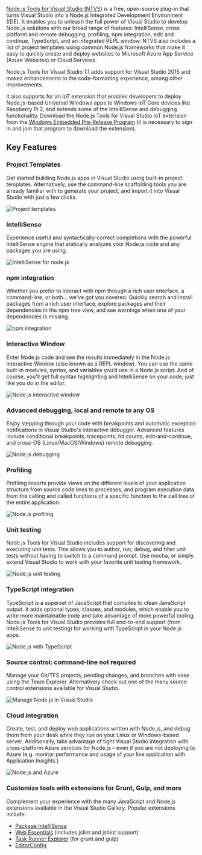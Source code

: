 <properties
    pageTitle="Node.js Tools"
    description="Node.js is a platform built on the JavaScript runtime of Google Chrome, which you can run on various platforms including Linux, Mac OS X, and Windows. With Node.js Tools for Visual Studio, developers can take advantage of an official Microsoft open-sourced extension that enables first-class Visual Studio tooling support for Node.js projects."
    slug="nodejs"
    order="700"    
    keywords="visual studio, vs2015, vs, visualstudio, cross-platform, server, linux, windows, languages, node, node.js"
/>


[Node.js Tools for Visual Studio (NTVS)](http://aka.ms/ntvslatest) is a free, open-source plug-in that turns Visual Studio into a Node.js Integrated Development Environment (IDE). It enables you to unleash the full power of Visual Studio to develop Node.js solutions with our broad range of features: IntelliSense, cross platform and remote debugging, profiling, npm integration, edit and continue, TypeScript, and an integrated REPL window. NTVS also includes a list of project templates using common Node.js frameworks that make it easy to quickly create and deploy websites to Microsoft Azure App Service (Azure Websites) or Cloud Services.

Node.js Tools for Visual Studio 1.1 adds support for Visual Studio 2015 and makes enhancements to the code-formatting experience, among other improvements.

It also supports for an IoT extension that enables developers to deploy Node.js-based Universal Windows apps to Windows IoT Core devices like Raspberry Pi 2, and extends some of the IntelliSense and debugging functionality. Download the Node.js Tools for Visual Studio IoT extension from the [Windows Embedded Pre-Release Program](https://connect.microsoft.com/windowsembeddedIoT/Downloads/) (it is necessary to sign in and join that program to download the extension).

## Key Features

### Project Templates

Get started building Node.js apps in Visual Studio using built-in project templates. Alternatively, use the command-line scaffolding tools you are already familiar with to generate your project, and import it into Visual Studio with just a few clicks.

![Project templates](_assets/node-1.png)

### IntelliSense

Experience useful and syntactically-correct completions with the powerful IntelliSense engine that statically analyzes your Node.js code and any packages you are using.

![IntelliSense for node.js](_assets/node-2.png)

### npm integration

Whether you prefer to interact with npm through a rich user interface, a command-line, or both… we've got you covered. Quickly search and install packages from a rich user interface, explore packages and their dependencies in the npm tree view, and see warnings when one of your dependencies is missing.

![npm integration](_assets/node-3.png)

### Interactive Window

Enter Node.js code and see the results immediately in the Node.js Interactive Window (also known as a REPL window). You can use the same built-in modules, syntax, and variables you’d use in a Node.js script. And of course, you'll get full syntax highlighting and IntelliSense on your code, just like you do in the editor. 

![Node.js interactive window](_assets/node-4.png)

### Advanced debugging, local and remote to any OS

Enjoy stepping through your code with breakpoints and automatic exception notifications in Visual Studio's interactive debugger. Advanced features include conditional breakpoints, tracepoints, hit counts, edit-and-continue, and cross-OS (Linux/MacOS/Windows) remote debugging.

![Node.js debugging](_assets/node-5.png)


### Profiling

Profiling reports provide views on the different levels of your application structure from source code lines to processes, and program execution data from the calling and called functions of a specific function to the call tree of the entire application. 

![Node.js profiling](_assets/node-6.png)


### Unit testing

Node.js Tools for Visual Studio includes support for discovering and executing unit tests. This allows you to author, run, debug, and filter unit tests without having to switch to a command prompt. Use mocha, or simply extend Visual Studio to work with your favorite unit testing framework. 

![Node.js unit testing](_assets/node-7.png)


### TypeScript integration

TypeScript is a superset of JavaScript that compiles to clean JavaScript output. It adds optional types, classes, and modules, which enable you to write more maintainable code and take advantage of more powerful tooling. Node.js Tools for Visual Studio provides full end-to-end support (from IntelliSense to unit testing) for working with TypeScript in your Node.js apps.

![Node.js with TypeScript](_assets/node-8.png)

### Source control: command-line not required

Manage your Git/TFS projects, pending changes, and branches with ease using the Team Explorer. Alternatively check out one of the many source control extensions available for Visual Studio.

![Manage Node.js in Visual Studio](_assets/node-9.png)


### Cloud integration

Create, test, and deploy web applications written with Node.js, and debug them from your desk while they run on your Linux or Windows-based server. Additionally, take advantage of tight Visual Studio integration with cross-platform Azure services for Node.js – even if you are not deploying to Azure (e.g. monitor performance and usage of your live application with Application Insights.)

![Node.js and Azure](_assets/node-10.png)


### Customize tools with extensions for Grunt, Gulp, and more

Complement your experience with the many JavaScript and Node.js extensions available in the Visual Studio Gallery. Popular extensions include: 

- [Package IntelliSense](https://visualstudiogallery.msdn.microsoft.com/65748cdb-4087-497e-a394-2e3449c8e61e) 
- [Web Essentials](http://vswebessentials.com/) (includes jslint and jshint support)
- [Task Runner Explorer](https://visualstudiogallery.msdn.microsoft.com/8e1b4368-4afb-467a-bc13-9650572db708) (for grunt and gulp)
- [EditorConfig](https://visualstudiogallery.msdn.microsoft.com/c8bccfe2-650c-4b42-bc5c-845e21f96328) 
